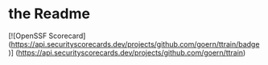 # the Readme

[![OpenSSF Scorecard]
(https://api.securityscorecards.dev/projects/github.com/goern/ttrain/badge)]
(https://api.securityscorecards.dev/projects/github.com/goern/ttrain)
